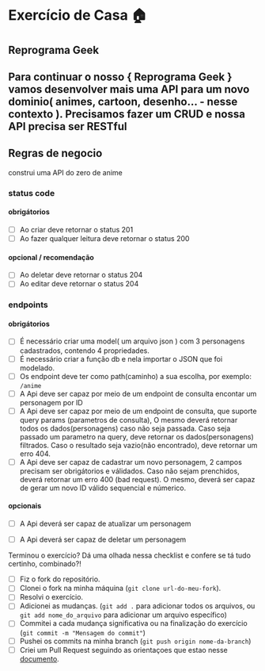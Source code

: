 # Exercício de Casa 🏠 

## Reprograma Geek
Para continuar o nosso { Reprograma Geek } vamos desenvolver mais uma API para um novo dominio( animes, cartoon, desenho... - nesse contexto ). Precisamos fazer um CRUD e nossa API precisa ser RESTful
---


## Regras de negocio
construi uma API do zero de anime

### status code

#### obrigátorios
- [ ] Ao criar deve retornar o status 201
- [ ] Ao fazer qualquer leitura deve retornar o status 200

#### opcional / recomendação
- [ ] Ao deletar deve retornar o status 204
- [ ] Ao editar deve retornar o status 204

### endpoints

#### obrigátorios
- [ ] É necessário criar uma model( um arquivo json ) com 3 personagens cadastrados, contendo 4 propriedades.
- [ ] É necessário criar a função db e nela importar o JSON que foi modelado.
- [ ] Os endpoint deve ter como path(caminho) a sua escolha, por exemplo: `/anime`
- [ ] A Api deve ser capaz por meio de um endpoint de consulta encontar um personagem por ID
- [ ] A Api deve ser capaz por meio de um endpoint de consulta, que suporte query params (parametros de consulta), O mesmo deverá retornar todos os dados(personagens) caso não seja passada. Caso seja passado um parametro na query, deve retornar os dados(personagens) filtrados. Caso o resultado seja vazio(não encontrado), deve retornar um erro 404.
- [ ] A Api deve ser capaz de cadastrar um novo personagem, 2 campos precisam ser obrigátorios e válidados. Caso não sejam prenchidos, deverá retornar um erro 400 (bad request). O mesmo, deverá ser capaz de gerar um novo ID válido sequencial e númerico.

#### opcionais

- [ ] A Api deverá ser capaz de atualizar um personagem
- [ ] A Api deverá ser capaz de deletar um personagem



Terminou o exercício? Dá uma olhada nessa checklist e confere se tá tudo certinho, combinado?!

- [ ] Fiz o fork do repositório.
- [ ] Clonei o fork na minha máquina (`git clone url-do-meu-fork`).
- [ ] Resolvi o exercício.
- [ ] Adicionei as mudanças. (`git add .` para adicionar todos os arquivos, ou `git add nome_do_arquivo` para adicionar um arquivo específico)
- [ ] Commitei a cada mudança significativa ou na finalização do exercício (`git commit -m "Mensagem do commit"`)
- [ ] Pushei os commits na minha branch (`git push origin nome-da-branch`)
- [ ] Criei um Pull Request seguindo as orientaçoes que estao nesse [documento](https://github.com/mflilian/repo-example/blob/main/exercicios/para-casa/instrucoes-pull-request.md).

